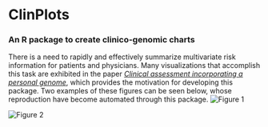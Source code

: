 # ClinPlots
### An R package to create clinico-genomic charts

There is a need to rapidly and effectively summarize multivariate risk information for patients and physicians. Many visualizations that accomplish this task are exhibited in the paper [*Clinical assessment incorporating a personal genome*](http://www.thelancet.com/journals/lancet/article/PIIS0140-6736(10)60452-7/fulltext), which provides the motivation for developing this package. Two examples of these figures can be seen below, whose reproduction have become automated through this package.
![Figure 1](https://cloud.githubusercontent.com/assets/12614369/21381716/f9d34356-c72a-11e6-94e1-89862f56ad27.png)

![Figure 2](https://cloud.githubusercontent.com/assets/12614369/21381729/0a219992-c72b-11e6-8c65-8d51112e35eb.png)
